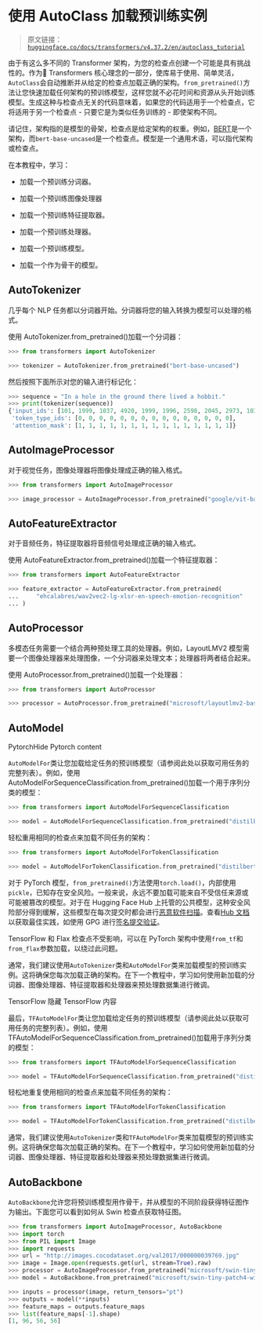 # 使用 AutoClass 加载预训练实例

> 原文链接：[`huggingface.co/docs/transformers/v4.37.2/en/autoclass_tutorial`](https://huggingface.co/docs/transformers/v4.37.2/en/autoclass_tutorial)

由于有这么多不同的 Transformer 架构，为您的检查点创建一个可能是具有挑战性的。作为🤗 Transformers 核心理念的一部分，使库易于使用、简单灵活，`AutoClass`会自动推断并从给定的检查点加载正确的架构。`from_pretrained()`方法让您快速加载任何架构的预训练模型，这样您就不必花时间和资源从头开始训练模型。生成这种与检查点无关的代码意味着，如果您的代码适用于一个检查点，它将适用于另一个检查点 - 只要它是为类似任务训练的 - 即使架构不同。

请记住，架构指的是模型的骨架，检查点是给定架构的权重。例如，[BERT](https://huggingface.co/bert-base-uncased)是一个架构，而`bert-base-uncased`是一个检查点。模型是一个通用术语，可以指代架构或检查点。

在本教程中，学习：

+   加载一个预训练分词器。

+   加载一个预训练图像处理器

+   加载一个预训练特征提取器。

+   加载一个预训练处理器。

+   加载一个预训练模型。

+   加载一个作为骨干的模型。

## AutoTokenizer

几乎每个 NLP 任务都以分词器开始。分词器将您的输入转换为模型可以处理的格式。

使用 AutoTokenizer.from_pretrained()加载一个分词器：

```py
>>> from transformers import AutoTokenizer

>>> tokenizer = AutoTokenizer.from_pretrained("bert-base-uncased")
```

然后按照下面所示对您的输入进行标记化：

```py
>>> sequence = "In a hole in the ground there lived a hobbit."
>>> print(tokenizer(sequence))
{'input_ids': [101, 1999, 1037, 4920, 1999, 1996, 2598, 2045, 2973, 1037, 7570, 10322, 4183, 1012, 102], 
 'token_type_ids': [0, 0, 0, 0, 0, 0, 0, 0, 0, 0, 0, 0, 0, 0, 0], 
 'attention_mask': [1, 1, 1, 1, 1, 1, 1, 1, 1, 1, 1, 1, 1, 1, 1]}
```

## AutoImageProcessor

对于视觉任务，图像处理器将图像处理成正确的输入格式。

```py
>>> from transformers import AutoImageProcessor

>>> image_processor = AutoImageProcessor.from_pretrained("google/vit-base-patch16-224")
```

## AutoFeatureExtractor

对于音频任务，特征提取器将音频信号处理成正确的输入格式。

使用 AutoFeatureExtractor.from_pretrained()加载一个特征提取器：

```py
>>> from transformers import AutoFeatureExtractor

>>> feature_extractor = AutoFeatureExtractor.from_pretrained(
...     "ehcalabres/wav2vec2-lg-xlsr-en-speech-emotion-recognition"
... )
```

## AutoProcessor

多模态任务需要一个结合两种预处理工具的处理器。例如，LayoutLMV2 模型需要一个图像处理器来处理图像，一个分词器来处理文本；处理器将两者结合起来。

使用 AutoProcessor.from_pretrained()加载一个处理器：

```py
>>> from transformers import AutoProcessor

>>> processor = AutoProcessor.from_pretrained("microsoft/layoutlmv2-base-uncased")
```

## AutoModel

PytorchHide Pytorch content

`AutoModelFor`类让您加载给定任务的预训练模型（请参阅此处以获取可用任务的完整列表）。例如，使用 AutoModelForSequenceClassification.from_pretrained()加载一个用于序列分类的模型：

```py
>>> from transformers import AutoModelForSequenceClassification

>>> model = AutoModelForSequenceClassification.from_pretrained("distilbert-base-uncased")
```

轻松重用相同的检查点来加载不同任务的架构：

```py
>>> from transformers import AutoModelForTokenClassification

>>> model = AutoModelForTokenClassification.from_pretrained("distilbert-base-uncased")
```

对于 PyTorch 模型，`from_pretrained()`方法使用`torch.load()`，内部使用`pickle`，已知存在安全风险。一般来说，永远不要加载可能来自不受信任来源或可能被篡改的模型。对于在 Hugging Face Hub 上托管的公共模型，这种安全风险部分得到缓解，这些模型在每次提交时都会进行[恶意软件扫描](https://huggingface.co/docs/hub/security-malware)。查看[Hub 文档](https://huggingface.co/docs/hub/security)以获取最佳实践，如使用 GPG 进行[签名提交验证](https://huggingface.co/docs/hub/security-gpg#signing-commits-with-gpg)。

TensorFlow 和 Flax 检查点不受影响，可以在 PyTorch 架构中使用`from_tf`和`from_flax`参数加载，以绕过此问题。

通常，我们建议使用`AutoTokenizer`类和`AutoModelFor`类来加载模型的预训练实例。这将确保您每次加载正确的架构。在下一个教程中，学习如何使用新加载的分词器、图像处理器、特征提取器和处理器来预处理数据集进行微调。

TensorFlow 隐藏 TensorFlow 内容

最后，`TFAutoModelFor`类让您加载给定任务的预训练模型（请参阅此处以获取可用任务的完整列表）。例如，使用 TFAutoModelForSequenceClassification.from_pretrained()加载用于序列分类的模型：

```py
>>> from transformers import TFAutoModelForSequenceClassification

>>> model = TFAutoModelForSequenceClassification.from_pretrained("distilbert-base-uncased")
```

轻松地重复使用相同的检查点来加载不同任务的架构：

```py
>>> from transformers import TFAutoModelForTokenClassification

>>> model = TFAutoModelForTokenClassification.from_pretrained("distilbert-base-uncased")
```

通常，我们建议使用`AutoTokenizer`类和`TFAutoModelFor`类来加载模型的预训练实例。这将确保您每次加载正确的架构。在下一个教程中，学习如何使用新加载的分词器、图像处理器、特征提取器和处理器来预处理数据集进行微调。

## AutoBackbone

`AutoBackbone`允许您将预训练模型用作骨干，并从模型的不同阶段获得特征图作为输出。下面您可以看到如何从 Swin 检查点获取特征图。

```py
>>> from transformers import AutoImageProcessor, AutoBackbone
>>> import torch
>>> from PIL import Image
>>> import requests
>>> url = "http://images.cocodataset.org/val2017/000000039769.jpg"
>>> image = Image.open(requests.get(url, stream=True).raw)
>>> processor = AutoImageProcessor.from_pretrained("microsoft/swin-tiny-patch4-window7-224")
>>> model = AutoBackbone.from_pretrained("microsoft/swin-tiny-patch4-window7-224", out_indices=(0,))

>>> inputs = processor(image, return_tensors="pt")
>>> outputs = model(**inputs)
>>> feature_maps = outputs.feature_maps
>>> list(feature_maps[-1].shape)
[1, 96, 56, 56]
```

